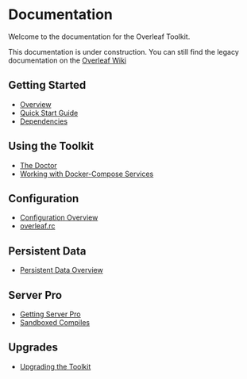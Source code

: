 # Documentation 

Welcome to the documentation for the Overleaf Toolkit.

This documentation is under construction. You can still find the legacy
documentation on the [Overleaf Wiki](https://github.com/overleaf/overleaf/wiki)


## Getting Started

- [Overview](./overview.md)
- [Quick Start Guide](./quick-start-guide.md)
- [Dependencies](./dependencies.md)


## Using the Toolkit

- [The Doctor](./the-doctor.md)
- [Working with Docker-Compose Services](./docker-compose.md)


## Configuration

- [Configuration Overview](./configuration.md)
- [overleaf.rc](./overleaf-rc.md)


## Persistent Data

- [Persistent Data Overview](./persistent-data.md)


## Server Pro

- [Getting Server Pro](./getting-server-pro.md)
- [Sandboxed Compiles](./sandboxed-compiles.md)


## Upgrades

- [Upgrading the Toolkit](./upgrading.md)
